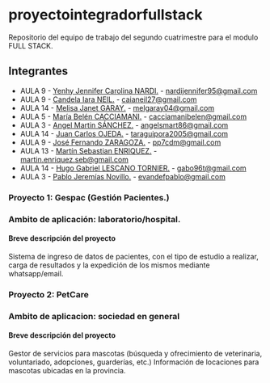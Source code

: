 # proyectointegradorfullstack
Repositorio del equipo de trabajo del segundo cuatrimestre para el modulo FULL STACK.

## Integrantes

* AULA 9 - [Yenhy Jennifer Carolina NARDI.](https://github.com/nardiyenhy02) - nardijennifer95@gmail.com
* AULA 9 - [Candela Iara NEIL.](https://github.com/candelaiaraneil) - caianeil27@gmail.com
* AULA 14 - [Melisa Janet GARAY.](https://github.com/MelGaray04) - melgaray04@gmail.com
* AULA 5 - [María Belén CACCIAMANI.](https://github.com/Belucacciamani) - cacciamanibelen@gmail.com
* AULA 3 - [Angel Martin SÁNCHEZ.](https://github.com/angelsmart86) - angelsmart86@gmail.com
* AULA 14 - [Juan Carlos OJEDA.](https://github.com/Ojedajuan) - taraguipora2005@gmail.com
* AULA 9 - [José Fernando ZARAGOZA.](https://github.com/JoseZaragoza7) - pp7cdm@gmail.com
* AULA 13 - [Martín Sebastian ENRIQUEZ.](https://github.com/MartinDeMarc) - martin.enriquez.seb@gmail.com
* AULA 14 - [Hugo Gabriel LESCANO TORNIER.](https://github.com/Gabrieltornier) - gabo96t@gmail.com
* AULA 3 - [Pablo Jeremías Novillo.](https://github.com/PNovillo) - evandefpablo@gmail.com


### Proyecto 1: Gespac (Gestión Pacientes.)
### Ambito de aplicación: laboratorio/hospital.

#### Breve descripción del proyecto
Sistema de ingreso de datos de pacientes, con el tipo de estudio a realizar, 
carga de resultados y la expedición de los mismos mediante whatsapp/email. 



### Proyecto 2: PetCare
### Ambito de aplicacion: sociedad en general

#### Breve descripción del proyecto
Gestor de servicios para mascotas (búsqueda y ofrecimiento de veterinaria, voluntariado, 
adopciones, guarderías, etc.) Información de locaciones para mascotas ubicadas en la provincia.


